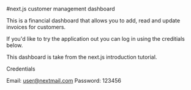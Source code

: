 #next.js customer management dashboard

This is a financial dashboard that allows you to add, read and update invoices for customers. 

If you'd like to try the application out you can log in using the creditials below. 

This dashboard is take from the next.js introduction tutorial.

Credentials

Email: user@nextmail.com
Password: 123456
